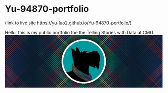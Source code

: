 # Yu-94870-portfolio
(link to live site https://yu-luo2.github.io/Yu-94870-portfolio/)

Hello, this is my public portfolio foe the Telling Stories with Data at CMU.
![Explanation of data viz](1.jpg)
